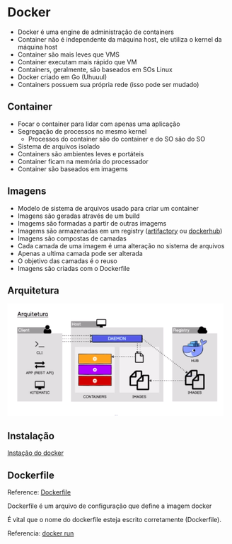 # Docker

* Docker é uma engine de administração de containers
* Container não é independente da máquina host, ele utiliza o kernel da máquina host
* Container são mais leves que VMS
* Container executam mais rápido que VM
* Containers, geralmente, são baseados em SOs Linux
* Docker criado em Go (Uhuuul)
* Containers possuem sua própria rede (isso pode ser mudado)

## Container

* Focar o container para lidar com apenas uma aplicação
* Segregação de processos no mesmo kernel
    * Processos do container são do container e do SO são do SO
* Sistema de arquivos isolado
* Containers são ambientes leves e portáteis
* Container ficam na memória do processador
* Container são baseados em imagems

## Imagens

* Modelo de sistema de arquivos usado para criar um container
* Imagens são geradas através de um build
* Imagems são formadas a partir de outras imagems
* Imagems são armazenadas em um registry ([artifactory](https://artifactory.softplan.com.br/ui/) ou [dockerhub](https://hub.docker.com/))
* Imagens são compostas de camadas
* Cada camada de uma imagem é uma alteração no sistema de arquivos
* Apenas a ultima camada pode ser alterada
* O objetivo das camadas é o reuso
* Imagens são criadas com o Dockerfile

## Arquitetura

![](data/arch.png)

## Instalação

[Instação do docker](https://docs.docker.com/engine/install/ubuntu/)

## Dockerfile

Reference: [Dockerfile](https://docs.docker.com/engine/reference/builder/)

Dockerfile é um arquivo de configuração que define a imagem docker

É vital que o nome do dockerfile esteja escrito corretamente (Dockerfile).

Referencia: [docker run](https://docs.docker.com/engine/reference/run/)

